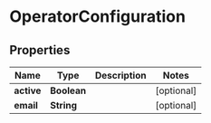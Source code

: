 
# OperatorConfiguration

## Properties
Name | Type | Description | Notes
------------ | ------------- | ------------- | -------------
**active** | **Boolean** |  |  [optional]
**email** | **String** |  |  [optional]



